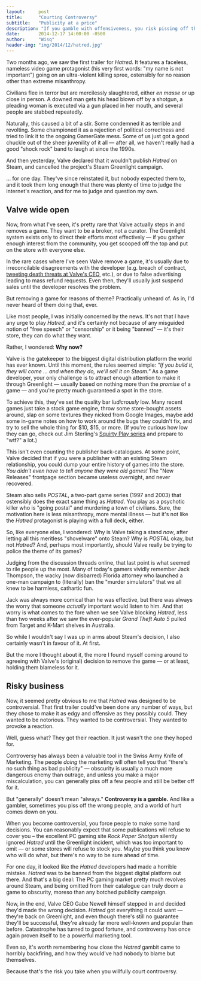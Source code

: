 ```yaml
---
layout:     post
title:      "Courting Controversy"
subtitle:   "Publicity at a price"
description: "If you gamble with offensiveness, you risk pissing off the wrong people and losing … big time."
date:       2014-12-17 14:00:00 -0500
author:     "Wisq"
header-img: "img/2014/12/hatred.jpg"
---
```


Two months ago, we saw the first trailer for *Hatred*.  It features a faceless, nameless video game protagonist (his very first words: "my name is not important") going on an ultra-violent killing spree, ostensibly for no reason other than extreme misanthropy.

Civilians flee in terror but are mercilessly slaughtered, either *en masse* or up close in person.  A downed man gets his head blown off by a shotgun, a pleading woman is executed via a gun placed in her mouth, and several people are stabbed repeatedly.

Naturally, this caused a bit of a stir.  Some condemned it as terrible and revolting.  Some championed it as a rejection of political correctness and tried to link it to the ongoing GamerGate mess.  Some of us just got a good chuckle out of the sheer juvenility of it all — after all, we haven't really had a good "shock rock" band to laugh at since the 1990s.

And then yesterday, Valve declared that it wouldn't publish *Hatred* on Steam, and cancelled the project's Steam Greenlight campaign.

… for one day.  They've since reinstated it, but nobody expected them to, and it took them long enough that there was plenty of time to judge the internet's reaction, and for me to judge and question my own.

## Valve wide open

Now, from what I've seen, it's pretty rare that Valve actually steps in and removes a game.  They want to be a broker, not a curator.  The Greenlight system exists only to direct their efforts most effectively — if you gather enough interest from the community, you get scooped off the top and put on the store with everyone else.

In the rare cases where I've seen Valve remove a game, it's usually due to irreconcilable disagreements with the developer (e.g. breach of contract, [tweeting death threats at Valve's CEO][death-threats], etc.), or due to false advertising leading to mass refund requests.  Even then, they'll usually just suspend sales until the developer resolves the problem.

But removing a game for reasons of theme?  Practically unheard of.  As in, I'd never heard of them doing that, ever.

Like most people, I was initially concerned by the news.  It's not that I have any urge to play *Hatred*, and it's certainly not because of any misguided notion of "free speech" or "censorship" or it being "banned" — it's their store, they can do what they want.

Rather, I wondered: **Why now?**

Valve is the gatekeeper to the biggest digital distribution platform the world has ever known.  Until this moment, the rules seemed simple: *"If you build it, they will come … and when they do, we'll sell it on Steam."*  As a game developer, your only challenge is to attract enough attention to make it through Greenlight — usually based on nothing more than the *promise* of a game — and you're pretty much guaranteed a spot in the store.

To achieve this, they've set the quality bar *ludicrously* low.  Many recent games just take a stock game engine, throw some store-bought assets around, slap on some textures they nicked from Google Images, maybe add some in-game notes on how to work around the bugs they couldn't fix, and try to sell the whole thing for $10, $15, or more.  (If you're curious how low they can go, check out Jim Sterling's [Squirty Play series][squirty] and prepare to "wtf?" a lot.)

This isn't even counting the publisher back-catalogues.  At some point, Valve decided that if you were a publisher with an existing Steam relationship, you could dump your entire history of games into the store.  *You didn't even have to tell anyone they were old games!*  The "New Releases" frontpage section became useless overnight, and never recovered.

Steam also sells *POSTAL*, a two-part game series (1997 and 2003) that ostensibly does the exact same thing as *Hatred*.  You play as a psychotic killer who is "going postal" and murdering a town of civilians.  Sure, the motivation here is less misanthropy, more mental illness — but it's not like the *Hatred* protagonist is playing with a full deck, either.

So, like everyone else, I wondered: Why is Valve taking a stand *now*, after letting all this meritless "shovelware" onto Steam?  Why is *POSTAL* okay, but not *Hatred*?  And, perhaps most importantly, should Valve really be trying to police the theme of its games?

Judging from the discussion threads online, that last point is what seemed to rile people up the most.  Many of today's gamers vividly remember Jack Thompson, the wacky (now disbarred) Florida attorney who launched a one-man campaign to (literally) ban the "murder simulators" that we all knew to be harmless, cathartic fun.

Jack was always more comical than he was effective, but there was always the worry that someone *actually* important would listen to him.  And that worry is what comes to the fore when we see Valve blocking *Hatred*, less than two weeks after we saw the ever-popular *Grand Theft Auto 5* pulled from Target and K-Mart shelves in Australia.

So while I wouldn't say I was up in arms about Steam's decision, I also certainly wasn't in favour of it.  At first.

But the more I thought about it, the more I found myself coming around to agreeing with Valve's (original) decision to remove the game — or at least, holding them blameless for it.

## Risky business

Now, it seemed pretty obvious to me that *Hatred* was designed to be controversial.  That first trailer could've been done any number of ways, but they chose to make it as edgy and offensive as they possibly could.  They wanted to be notorious.  They wanted to be controversial.  They wanted to provoke a reaction.

Well, guess what?  They got their reaction.  It just wasn't the one they hoped for.

Controversy has always been a valuable tool in the Swiss Army Knife of Marketing.  The people *doing* the marketing will often tell you that "there's no such thing as bad publicity" — obscurity is usually a much more dangerous enemy than outrage, and unless you make a major miscalculation, you can generally piss off a few people and still be better off for it.

But "generally" doesn't mean "always."  **Controversy is a gamble.**  And like a gambler, sometimes you piss off the wrong people, and a world of hurt comes down on you.

When you become controversial, you force people to make some hard decisions.  You can reasonably expect that some publications will refuse to cover you – the excellent PC gaming site *Rock Paper Shotgun* silently ignored *Hatred* until the Greenlight incident, which was too important to omit — or some stores will refuse to stock you.  Maybe you think you know who will do what, but there's no way to be sure ahead of time.

For one day, it looked like the *Hatred* developers had made a horrible mistake.  *Hatred* was to be banned from the biggest digital platform out there.  And that's a big deal: The PC gaming market pretty much revolves around Steam, and being omitted from their catalogue can truly doom a game to obscurity, moreso than any botched publicity campaign.

Now, in the end, Valve CEO Gabe Newell himself stepped in and decided they'd made the wrong decision.  *Hatred* got everything it could want — they're back on Greenlight, and even though there's still no guarantee they'll be successful, they're already far more well-known and popular than before.  Catastrophe has turned to good fortune, and controversy has once again proven itself to be a powerful marketing tool.

Even so, it's worth remembering how close the *Hatred* gambit came to horribly backfiring, and how they would've had nobody to blame but themselves.

Because that's the risk you take when you willfully court controversy.

[death-threats]: http://www.rockpapershotgun.com/2014/10/21/paranautical-activity-deleted-from-steam/ "Paranautical Activity Pulled From Steam For Death Threats – Rock Paper Shotgun"
[squirty]: https://www.youtube.com/playlist?list=PLlRceUcRZcK0zAt8sV33ZsMCVlOgWjVoy "Jim Sterling – Squirty Plays – YouTube"
